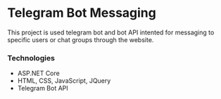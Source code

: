 # Telegram Bot Messaging
This project is used telegram bot and bot API intented for messaging to specific users or chat groups through the website.
<h3>Technologies</h3>
<ul>
<li>ASP.NET Core</li>
<li>HTML, CSS, JavaScript, JQuery</li>
<li>Telegram Bot API</li>
</ul>
